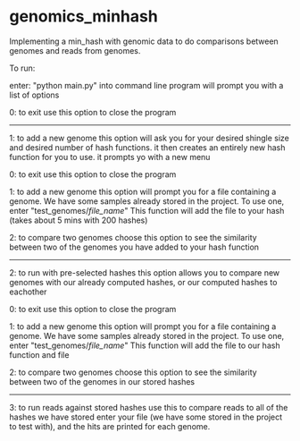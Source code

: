 genomics_minhash
================

Implementing a min_hash with genomic data to do comparisons between genomes and reads from genomes.

To run:

enter: "python main.py" into command line
program will prompt you with a list of options

0: to exit
  use this option to close the program

---------------------------------------------------

1: to add a new genome
  this option will ask you for your desired shingle size and desired number of hash functions.
  it then creates an entirely new hash function for you to use.
  it prompts yo with a new menu
  
  0: to exit
    use this option to close the program
  
  1: to add a new genome
    this option will prompt you for a file containing a genome. We have some samples already stored in the project. To use one,     enter "test_genomes/*file_name*" 
    This function will add the file to your hash (takes about 5 mins with 200 hashes)
  
  2: to compare two genomes
    choose this option to see the similarity between two of the genomes you have added to your hash function

---------------------------------------------------

2: to run with pre-selected hashes
  this option allows you to compare new genomes with our already computed hashes, or our computed hashes to eachother

  0: to exit
    use this option to close the program
  
  1: to add a new genome
    this option will prompt you for a file containing a genome. We have some samples already stored in the project. To use one,     enter "test_genomes/*file_name*" 
    This function will add the file to our hash function and file
  
  2: to compare two genomes
    choose this option to see the similarity between two of the genomes in our stored hashes

---------------------------------------------------

3: to run reads against stored hashes
  use this to compare reads to all of the hashes we have stored
  enter your file (we have some stored in the project to test with), and the hits are printed for each genome.
  
  
